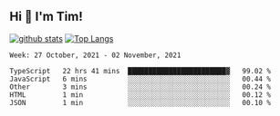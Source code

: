 ## Hi 👋 I'm Tim!
  
  [![github stats](https://github-readme-stats.vercel.app/api?username=thostetler&theme=dracula&count_private=true&show_icons=true)](https://github.com/thostetler/github-readme-stats)
  [![Top Langs](https://github-readme-stats.vercel.app/api/top-langs/?username=thostetler&layout=compact&count_private=true&theme=dracula&show_icons=true)](https://github.com/thostetler/github-readme-stats)
 
<!--START_SECTION:waka-->
```text
Week: 27 October, 2021 - 02 November, 2021

TypeScript   22 hrs 41 mins  ████████████████████████▓   99.02 % 
JavaScript   6 mins          ░░░░░░░░░░░░░░░░░░░░░░░░░   00.44 % 
Other        3 mins          ░░░░░░░░░░░░░░░░░░░░░░░░░   00.24 % 
HTML         1 min           ░░░░░░░░░░░░░░░░░░░░░░░░░   00.12 % 
JSON         1 min           ░░░░░░░░░░░░░░░░░░░░░░░░░   00.10 % 
```
<!--END_SECTION:waka-->
